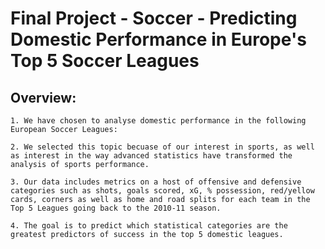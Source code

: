 # Final Project - Soccer - Predicting Domestic Performance in Europe's Top 5 Soccer Leagues


## Overview: 

	1. We have chosen to analyse domestic performance in the following European Soccer Leagues:

	2. We selected this topic becuase of our interest in sports, as well as interest in the way advanced statistics have transformed the analysis of sports performance.
	
	3. Our data includes metrics on a host of offensive and defensive categories such as shots, goals scored, xG, % possession, red/yellow cards, corners as well as home and road splits for each team in the Top 5 Leagues going back to the 2010-11 season.

	4. The goal is to predict which statistical categories are the greatest predictors of success in the top 5 domestic leagues.



